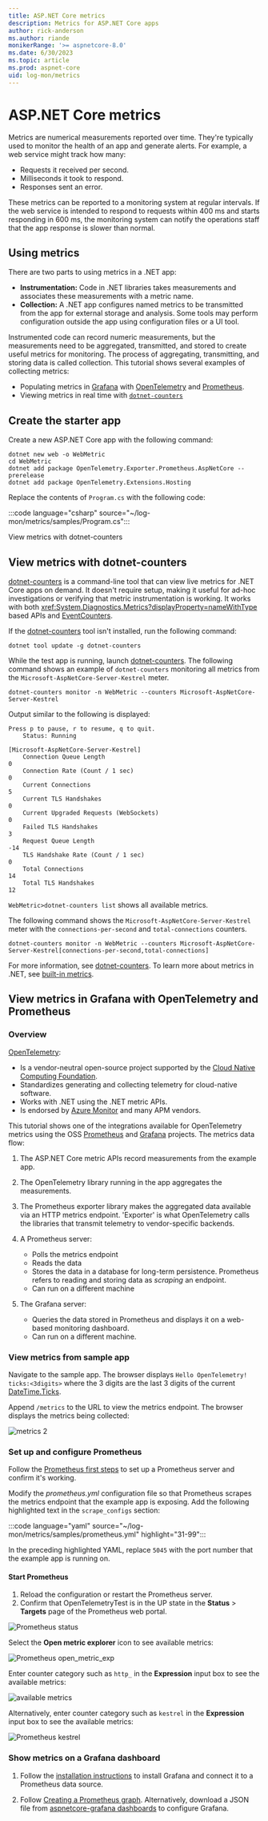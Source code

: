 ```yaml
---
title: ASP.NET Core metrics
description: Metrics for ASP.NET Core apps
author: rick-anderson
ms.author: riande
monikerRange: '>= aspnetcore-8.0'
ms.date: 6/30/2023
ms.topic: article
ms.prod: aspnet-core
uid: log-mon/metrics
---
```


# ASP.NET Core metrics

Metrics are numerical measurements reported over time. They're typically used to monitor the health of an app and generate alerts. For example, a web service might track how many:

* Requests it received per second.
* Milliseconds it took to respond.
* Responses sent an error.

These metrics can be reported to a monitoring system at regular intervals. If the web service is intended to respond to requests within 400 ms and starts responding in 600 ms, the monitoring system can notify the operations staff that the app response is slower than normal.

## Using metrics

There are two parts to using metrics in a .NET app:

* **Instrumentation:** Code in .NET libraries takes measurements and associates these measurements with a metric name.
* **Collection:** A .NET app configures named metrics to be transmitted from the app for external storage and analysis. Some tools may perform configuration outside the app using configuration files or a UI tool.

Instrumented code can record numeric measurements, but the measurements need to be aggregated, transmitted, and stored to create useful metrics for monitoring. The process of aggregating, transmitting, and storing data is called collection. This tutorial shows several examples of collecting metrics:

* Populating metrics in [Grafana](https://grafana.com/) with [OpenTelemetry](https://opentelemetry.io/) and [Prometheus](https://prometheus.io/).
* Viewing metrics in real time with [`dotnet-counters`](/dotnet/core/diagnostics/dotnet-counters)

## Create the starter app

Create a new ASP.NET Core app with the following command:

```dotnetcli
dotnet new web -o WebMetric
cd WebMetric
dotnet add package OpenTelemetry.Exporter.Prometheus.AspNetCore --prerelease
dotnet add package OpenTelemetry.Extensions.Hosting
```

Replace the contents of `Program.cs` with the following code:

:::code language="csharp" source="~/log-mon/metrics/samples/Program.cs":::

View metrics with dotnet-counters

## View metrics with dotnet-counters

[dotnet-counters](/dotnet/core/diagnostics/dotnet-counters) is a command-line tool that can view live metrics for .NET Core apps on demand. It doesn't require setup, making it useful for ad-hoc investigations or verifying that metric instrumentation is working. It works with both <xref:System.Diagnostics.Metrics?displayProperty=nameWithType> based APIs and [EventCounters](/dotnet/core/diagnostics/event-counters).

If the [dotnet-counters](/dotnet/core/diagnostics/dotnet-counters) tool isn't installed, run the following command:

```dotnetcli
dotnet tool update -g dotnet-counters
```

While the test app is running, launch [dotnet-counters](/dotnet/core/diagnostics/dotnet-counters).
The following command shows an example of `dotnet-counters` monitoring all metrics from the `Microsoft-AspNetCore-Server-Kestrel` meter.

```dotnetcli
dotnet-counters monitor -n WebMetric --counters Microsoft-AspNetCore-Server-Kestrel
```

Output similar to the following is displayed:

```dotnetcli
Press p to pause, r to resume, q to quit.
    Status: Running

[Microsoft-AspNetCore-Server-Kestrel]
    Connection Queue Length                                                0
    Connection Rate (Count / 1 sec)                                        0
    Current Connections                                                    5
    Current TLS Handshakes                                                 0
    Current Upgraded Requests (WebSockets)                                 0
    Failed TLS Handshakes                                                  3
    Request Queue Length                                                 -14
    TLS Handshake Rate (Count / 1 sec)                                     0
    Total Connections                                                     14
    Total TLS Handshakes                                                  12
```

`WebMetric>dotnet-counters list` shows all available metrics.

The following command shows the `Microsoft-AspNetCore-Server-Kestrel` meter with the `connections-per-second` and `total-connections` counters.

```dotnetcli
dotnet-counters monitor -n WebMetric --counters Microsoft-AspNetCore-Server-Kestrel[connections-per-second,total-connections]
```

For more information, see [dotnet-counters](/dotnet/core/diagnostics/dotnet-counters). To learn more about metrics in .NET, see [built-in metrics](/dotnet/core/diagnostics/available-counters).

## View metrics in Grafana with OpenTelemetry and Prometheus

### Overview

[OpenTelemetry](https://opentelemetry.io/):

* Is a vendor-neutral open-source project supported by the [Cloud Native Computing Foundation](https://www.cncf.io/).
* Standardizes generating and collecting telemetry for cloud-native software.
* Works with .NET using the .NET metric APIs.
* Is endorsed by [Azure Monitor](/azure/azure-monitor/app/opentelemetry-overview) and many APM vendors.

This tutorial shows one of the integrations available for OpenTelemetry metrics using the OSS [Prometheus](https://prometheus.io/) and [Grafana](https://grafana.com/) projects. The metrics data flow:

1. The ASP.NET Core metric APIs record measurements from the example app.
1. The OpenTelemetry library running in the app aggregates the measurements.
1. The Prometheus exporter library makes the aggregated data available via an HTTP metrics endpoint. 'Exporter' is what OpenTelemetry calls the libraries that transmit telemetry to vendor-specific backends.
1. A Prometheus server:

   * Polls the metrics endpoint
   * Reads the data
   * Stores the data in a database for long-term persistence. Prometheus refers to reading and storing data as *scraping* an endpoint.
   * Can run on a different machine

1. The Grafana server:

   * Queries the data stored in Prometheus and displays it on a web-based monitoring dashboard.
   * Can run on a different machine.

### View metrics from sample app

Navigate to the sample app. The browser displays `Hello OpenTelemetry! ticks:<3digits>` where the 3 digits are the last 3 digits of the current [DateTime.Ticks](/dotnet/api/system.datetime.ticks).

Append `/metrics` to the URL to view the metrics endpoint. The browser displays the metrics being collected:

![metrics 2](~/log-mon/metrics/static/metrics.png)

### Set up and configure Prometheus

Follow the [Prometheus first steps](https://prometheus.io/docs/introduction/first_steps/) to set up a Prometheus server and confirm it's working.

Modify the *prometheus.yml* configuration file so that Prometheus scrapes the metrics endpoint that the example app is exposing. Add the following highlighted text in the `scrape_configs` section:

:::code language="yaml" source="~/log-mon/metrics/samples/prometheus.yml" highlight="31-99":::

In the preceding highlighted YAML, replace `5045` with the port number that the example app is running on.

#### Start Prometheus

1. Reload the configuration or restart the Prometheus server.
1. Confirm that OpenTelemetryTest is in the UP state in the **Status** > **Targets** page of the Prometheus web portal.

![Prometheus status](~/log-mon/metrics/static/prometheus_status.png)

Select the **Open metric explorer** icon to see available metrics:

![Prometheus open_metric_exp](~/log-mon/metrics/static/open_metric_exp.png)

Enter counter category such as `http_` in the **Expression** input box to see the available  metrics:

![available metrics](~/log-mon/metrics/static/metrics2.png)

Alternatively, enter counter category such as `kestrel` in the **Expression** input box to see the available  metrics:

![Prometheus kestrel](~/log-mon/metrics/static/kestrel.png)

### Show metrics on a Grafana dashboard

1. Follow the [installation instructions](https://prometheus.io/docs/visualization/grafana/#creating-a-prometheus-graph) to install Grafana and connect it to a Prometheus data source.

1. Follow [Creating a Prometheus graph](https://prometheus.io/docs/visualization/grafana/#creating-a-prometheus-graph). Alternatively, download a JSON file from [aspnetcore-grafana dashboards](https://github.com/JamesNK/aspnetcore-grafana/tree/main/dashboards) to configure Grafana.

